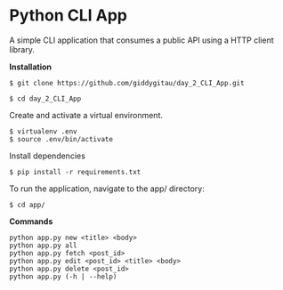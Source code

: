# Python CLI App
A simple CLI application that consumes a public API using a HTTP client library.

**Installation**

`$ git clone https://github.com/giddygitau/day_2_CLI_App.git`

`$ cd day_2_CLI_App`
 
 Create and activate a virtual environment.
 
 ```
 $ virtualenv .env
 $ source .env/bin/activate
 ```
 
 Install dependencies
 
 `$ pip install -r requirements.txt`

 To run the application, navigate to the app/ directory:
 ```
 $ cd app/

 ```
 
 **Commands**
 
 ```
 python app.py new <title> <body>
 python app.py all
 python app.py fetch <post_id>
 python app.py edit <post_id> <title> <body>
 python app.py delete <post_id>
 python app.py (-h | --help)

```
 

